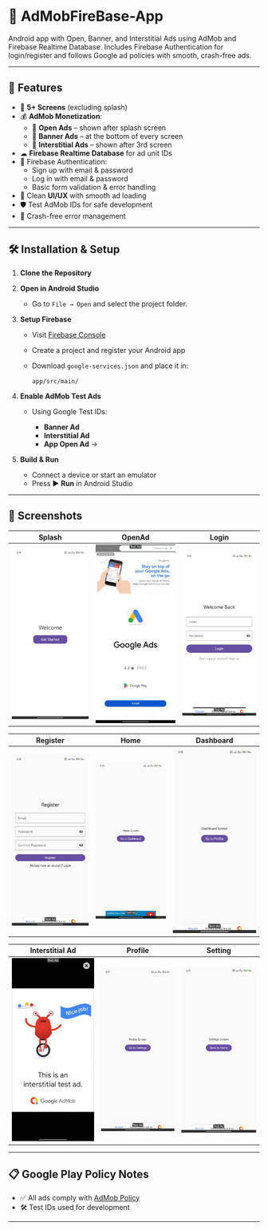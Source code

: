 # 📱 AdMobFireBase-App
Android app with Open, Banner, and Interstitial Ads using AdMob and Firebase Realtime Database.
Includes Firebase Authentication for login/register and follows Google ad policies with smooth, crash-free ads. 

---

## 🚀 Features
- 📱 **5+ Screens** (excluding splash)
- 💰 **AdMob Monetization**:
  - 🏁 **Open Ads** – shown after splash screen
  - 📐 **Banner Ads** – at the bottom of every screen
  - 🎯 **Interstitial Ads** – shown after 3rd screen
- ☁ **Firebase Realtime Database** for ad unit IDs
- 🔐 Firebase Authentication:
  - Sign up with email & password
  - Log in with email & password
  - Basic form validation & error handling
- 🎨 Clean **UI/UX** with smooth ad loading
- 🛡 Test AdMob IDs for safe development
- 🚫 Crash-free error management
---

## 🛠 Installation & Setup

1. **Clone the Repository**
2. **Open in Android Studio**

   * Go to `File → Open` and select the project folder.

3. **Setup Firebase**

   * Visit [Firebase Console](https://console.firebase.google.com/)
   * Create a project and register your Android app
   * Download `google-services.json` and place it in:

     ```
     app/src/main/
     ```

4. **Enable AdMob Test Ads**

   * Using Google Test IDs:

     * **Banner Ad**
     * **Interstitial Ad**
     * **App Open Ad** → 

5. **Build & Run**

   * Connect a device or start an emulator
   * Press ▶ **Run** in Android Studio

---
## 📸 Screenshots

| Splash                 | OpenAd                 | Login              |
| ---------------------- | ---------------------- | ---------------------- |
| ![](screenshots/1.jpg) | ![](screenshots/2.jpg) | ![](screenshots/3.jpg) |

| Register               | Home                   | Dashboard              |
| ---------------------- | ---------------------- | ---------------------- |
| ![](screenshots/4.jpg) | ![](screenshots/5.jpg) | ![](screenshots/6.jpg) |

| Interstitial Ad        |Profile                 | Setting                |
| ---------------------- | ---------------------- | ---------------------- |
| ![](screenshots/7.jpg) | ![](screenshots/8.jpg) | ![](screenshots/9.jpg) |

---

## 📋 Google Play Policy Notes

* ✅ All ads comply with [AdMob Policy](https://support.google.com/admob/answer/6128543)
* 🛠 Test IDs used for development

---


